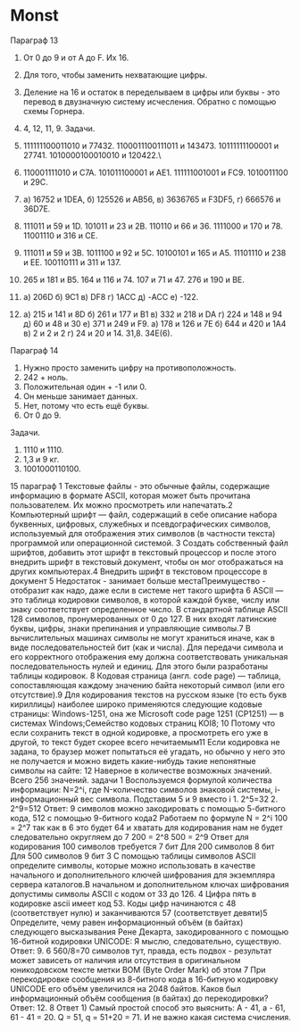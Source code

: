 # Monst
Параграф 13

1) От 0 до 9 и от A до F. Их 16.

2) Для того, чтобы заменить нехватающие цифры.

3) Деление на 16 и остаток в переделываем в цифры или буквы - это перевод в двузначную систему исчесления. Обратно с помощью схемы Горнера.

4) 4, 12, 11, 9.
Задачи.

1) 111111100011010 и 77432. 1100011100111011 и 143473. 10111111100001 и 27741. 1010000100010010 и 120422.\

2) 110001111010 и C7A. 101011100001 и AE1. 111111001001 и FC9. 1010011100 и 29C.

3) а) 16752 и 1DEA, б) 125526 и AB56, в) 3636765 и F3DF5, г) 666576 и 36D7E.

4) 111011 и 59 и 1D. 101011 и 23 и 2B. 110110 и 66 и 36. 1111000 и 170 и 78. 11001110 и 316 и CE.

5) 111011 и 59 и 3B. 1011100 и 92 и 5C. 10100101 и 165 и A5. 11101110 и 238 и EE. 100110111 и 311 и 137.

6) 265 и 181 и B5. 164 и 116 и 74. 107 и 71 и 47. 276 и 190 и BE.

7) а) 206D б) 9С1 в) DF8 г) 1ACC д) -ACC е) -122.

8) а) 215 и 141 и 8D б) 261 и 177 и B1 в) 332 и 218 и DA г) 224 и 148 и 94 д) 60 и 48 и 30 е) 371 и 249 и F9.
а) 178 и 126 и 7E б) 644 и 420 и 1A4 в) 2 и 2 и 2 г) 24 и 20 и 14.
31,8. 34E(6).

Параграф 14

1) Нужно просто заменить цифру на противоположность.
2) 242 + ноль.
3) Положительная один + -1 или 0.
4) Он меньше занимает данных.
5) Нет, потому что есть ещё буквы.
6) От 0 до 9.

Задачи.

1) 1110 и 1110.
2) 1,3 и 9 кг.
3) 1001000110100.

15 параграф 
1 Текстовые файлы - это обычные файлы, содержащие информацию в формате ASCII, которая может быть прочитана пользователем. Их можно просмотреть или напечатать.2 Компьютерный шрифт — файл, содержащий в себе описание набора буквенных, цифровых, служебных и псевдографических символов, используемый для отображения этих символов (в частности текста) программой или операционной системой. 3 Создать собственный файл шрифтов, добавить этот шрифт в текстовый процессор и после этого внедрить шрифт в текстовый документ, чтобы он мог отображаться на других компьютерах.4 Внедрить шрифт в текстовом процессоре в документ 5 Недостаток - занимает больше местаПреимущество - отобразит как надо, даже если в системе нет такого шрифта 6 ASCII — это таблица кодировки символов, в которой каждой букве, числу или знаку соответствует определенное число. В стандартной таблице ASCII 128 символов, пронумерованных от 0 до 127. В них входят латинские буквы, цифры, знаки препинания и управляющие символы.7 В вычислительных машинах символы не могут храниться иначе, как в виде последовательностей бит (как и числа). Для передачи символа и его корректного отображения ему должна соответствовать уникальная последовательность нулей и единиц. Для этого были разработаны таблицы кодировок. 8 Кодовая страница (англ. code page) — таблица, сопоставляющая каждому значению байта некоторый символ (или его отсутствие).9 Для кодирования текстов на русском языке (то есть букв кириллицы) наиболее широко применяются следующие кодовые страницы: Windows-1251, она же Microsoft code page 1251 (CP1251) — в системах Windows;Семейство кодовых страниц KOI8; 10 Потому что если сохранить текст в одной кодировке, а просмотреть его уже в другой, то текст будет скорее всего нечитаемым11 Если кодировка не задана, то браузер может попытаться её угадать, но обычно у него это не получается и можно видеть какие-нибудь такие непонятные символы на сайте: 12 Наверное в количестве возможных значений. Всего 256 значений. задачи 1 Воспользуемся формулой количества информации: N=2^i, где N-количество символов знаковой системы, i-информационный вес символа. Подставим 5 и 9 вместо i 1. 2^5=32 2. 2^9=512 Ответ: 9 символов можно закодировать с помощью 5-битного кода, 512 с помощью 9-битного кода2 Работаем по формуле N = 2^i 100 = 2^7 так как в 6 это будет 64 и хватать для кодирования нам не будет следовательно округляем до 7 200 = 2^8 500 = 2^9 Ответ для кодирования 100 символов требуется 7 бит Для 200 символов 8 бит Для 500 символов 9 бит 3 С помощью таблицы символов ASCII определите символы, которые можно использовать в качестве начального и дополнительного ключей шифрования для экземпляра сервера каталогов.В начальном и дополнительном ключах шифрования допустимы символы ASCII с кодом от 33 до 126. 4 Цифра пять в кодировке ascii имеет код 53. Коды цифр начинаются с 48 (соответствует нулю) и заканчиваются 57 (соответствует девяти)5 Определите, чему равен информационный объём (в байтах) следующего высказывания Рене Декарта, закодированного с помощью 16-битной кодировки UNICODE: Я мыслю, следовательно, существую. Ответ: 9. 6 560/8=70 символов тут, правда, есть подвох - результат может зависеть от наличия или отсутствия в оригинальном юникодовском тексте метки BOM (Byte Order Mark) об этом 7 При перекодировке сообщения из 8-битного кода в 16-битную кодировку UNICODE его объём увеличился на 2048 байтов. Каков был информационный объём сообщения (в байтах) до перекодировки? Ответ: 12. 8 Ответ 1) Самый простой способ это выяснить: А - 41, а - 61, 61 - 41 = 20. Q = 51, q = 51+20 = 71. И не важно какая система счисления.
